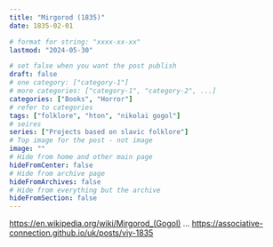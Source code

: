 ```yaml
---
title: "Mirgorod (1835)"
date: 1835-02-01

# format for string: "xxxx-xx-xx"
lastmod: "2024-05-30"

# set false when you want the post publish
draft: false
# one category: ["category-1"]
# more categories: ["category-1", "category-2", ...]
categories: ["Books", "Horror"]
# refer to categories
tags: ["folklore", "hton", "nikolai gogol"]
# seires
series: ["Projects based on slavic folklore"]
# Top image for the post - not image
image: ""
# Hide from home and other main page
hideFromCenter: false
# Hide from archive page
hideFromArchives: false
# Hide from everything but the archive
hideFromSection: false
---
```

https://en.wikipedia.org/wiki/Mirgorod_(Gogol)
...
https://associative-connection.github.io/uk/posts/viy-1835
<!--more-->